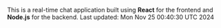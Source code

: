 This is a real-time chat application built using **React** for the frontend and **Node.js** for the backend.
Last updated: Mon Nov 25 00:40:30 UTC 2024
